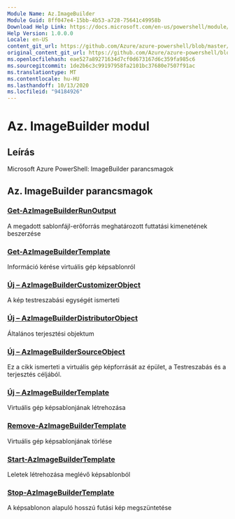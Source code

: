 ```yaml
---
Module Name: Az.ImageBuilder
Module Guid: 8ff047e4-15bb-4b53-a728-75641c49958b
Download Help Link: https://docs.microsoft.com/en-us/powershell/module/az.imagebuilder
Help Version: 1.0.0.0
Locale: en-US
content_git_url: https://github.com/Azure/azure-powershell/blob/master/src/ImageBuilder/help/Az.ImageBuilder.md
original_content_git_url: https://github.com/Azure/azure-powershell/blob/master/src/ImageBuilder/help/Az.ImageBuilder.md
ms.openlocfilehash: eae527a89271634d7cf0d673167d6c359fa985c6
ms.sourcegitcommit: 1de2b6c3c99197958fa2101bc37680e7507f91ac
ms.translationtype: MT
ms.contentlocale: hu-HU
ms.lasthandoff: 10/13/2020
ms.locfileid: "94184926"
---
```

# Az. ImageBuilder modul
## Leírás
Microsoft Azure PowerShell: ImageBuilder parancsmagok

## Az. ImageBuilder parancsmagok
### [Get-AzImageBuilderRunOutput](Get-AzImageBuilderRunOutput.md)
A megadott sablonfájl-erőforrás meghatározott futtatási kimenetének beszerzése

### [Get-AzImageBuilderTemplate](Get-AzImageBuilderTemplate.md)
Információ kérése virtuális gép képsablonról

### [Új – AzImageBuilderCustomizerObject](New-AzImageBuilderCustomizerObject.md)
A kép testreszabási egységét ismerteti

### [Új – AzImageBuilderDistributorObject](New-AzImageBuilderDistributorObject.md)
Általános terjesztési objektum

### [Új – AzImageBuilderSourceObject](New-AzImageBuilderSourceObject.md)
Ez a cikk ismerteti a virtuális gép képforrását az épület, a Testreszabás és a terjesztés céljából.

### [Új – AzImageBuilderTemplate](New-AzImageBuilderTemplate.md)
Virtuális gép képsablonjának létrehozása

### [Remove-AzImageBuilderTemplate](Remove-AzImageBuilderTemplate.md)
Virtuális gép képsablonjának törlése

### [Start-AzImageBuilderTemplate](Start-AzImageBuilderTemplate.md)
Leletek létrehozása meglévő képsablonból

### [Stop-AzImageBuilderTemplate](Stop-AzImageBuilderTemplate.md)
A képsablonon alapuló hosszú futási kép megszüntetése

